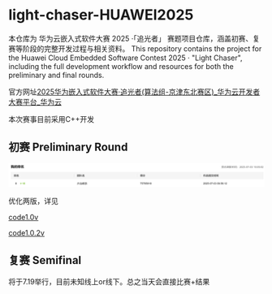 # light-chaser-HUAWEI2025
本仓库为 华为云嵌入式软件大赛 2025 ·「追光者」 赛题项目仓库，涵盖初赛、复赛等阶段的完整开发过程与相关资料。
This repository contains the project for the Huawei Cloud Embedded Software Contest 2025 · "Light Chaser", including the full development workflow and resources for both the preliminary and final rounds.

官方网址[2025华为嵌入式软件大赛·追光者(算法组-京津东北赛区)_华为云开发者大赛平台_华为云](https://developer.huaweicloud.com/competition/information/1300000108/)

本次赛事目前采用C++开发

## 初赛 Preliminary Round

![image-20250703110824897](./README.assets/image-20250703110824897.png)


优化两版，详见

[code1.0v](./preliminary/src/1.0/)  

[code1.0.2v](./preliminary/src/1.0.2_highest/)  



## 复赛  Semifinal

将于7.19举行，目前未知线上or线下。总之当天会直接比赛+结果
